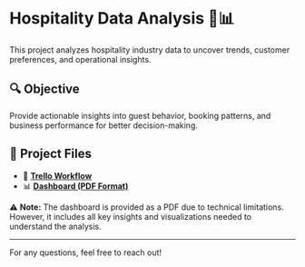 # Hospitality Data Analysis 🏨📊  

This project analyzes hospitality industry data to uncover trends, customer preferences, and operational insights.  

## 🔍 **Objective**  
Provide actionable insights into guest behavior, booking patterns, and business performance for better decision-making.  

## 📂 **Project Files**  
- 📌 **[Trello Workflow](https://github.com/FadyTalat1/hospitality-data-analysis/blob/main/Trello3.jpg)**
- 📊 **[Dashboard (PDF Format)](https://github.com/FadyTalat1/hospitality-data-analysis/blob/main/Hospitality-Revenue-Insights-Dashboard.pdf)**

⚠ **Note:** The dashboard is provided as a PDF due to technical limitations. However, it includes all key insights and visualizations needed to understand the analysis.  

---

For any questions, feel free to reach out!
